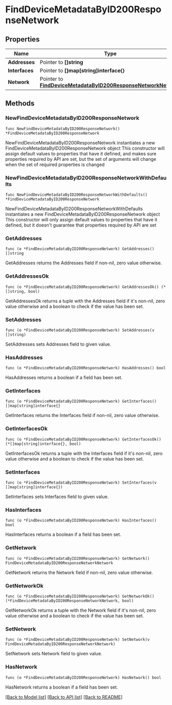 # FindDeviceMetadataByID200ResponseNetwork

## Properties

Name | Type | Description | Notes
------------ | ------------- | ------------- | -------------
**Addresses** | Pointer to **[]string** |  | [optional] 
**Interfaces** | Pointer to **[]map[string]interface{}** |  | [optional] 
**Network** | Pointer to [**FindDeviceMetadataByID200ResponseNetworkNetwork**](FindDeviceMetadataByID200ResponseNetworkNetwork.md) |  | [optional] 

## Methods

### NewFindDeviceMetadataByID200ResponseNetwork

`func NewFindDeviceMetadataByID200ResponseNetwork() *FindDeviceMetadataByID200ResponseNetwork`

NewFindDeviceMetadataByID200ResponseNetwork instantiates a new FindDeviceMetadataByID200ResponseNetwork object
This constructor will assign default values to properties that have it defined,
and makes sure properties required by API are set, but the set of arguments
will change when the set of required properties is changed

### NewFindDeviceMetadataByID200ResponseNetworkWithDefaults

`func NewFindDeviceMetadataByID200ResponseNetworkWithDefaults() *FindDeviceMetadataByID200ResponseNetwork`

NewFindDeviceMetadataByID200ResponseNetworkWithDefaults instantiates a new FindDeviceMetadataByID200ResponseNetwork object
This constructor will only assign default values to properties that have it defined,
but it doesn't guarantee that properties required by API are set

### GetAddresses

`func (o *FindDeviceMetadataByID200ResponseNetwork) GetAddresses() []string`

GetAddresses returns the Addresses field if non-nil, zero value otherwise.

### GetAddressesOk

`func (o *FindDeviceMetadataByID200ResponseNetwork) GetAddressesOk() (*[]string, bool)`

GetAddressesOk returns a tuple with the Addresses field if it's non-nil, zero value otherwise
and a boolean to check if the value has been set.

### SetAddresses

`func (o *FindDeviceMetadataByID200ResponseNetwork) SetAddresses(v []string)`

SetAddresses sets Addresses field to given value.

### HasAddresses

`func (o *FindDeviceMetadataByID200ResponseNetwork) HasAddresses() bool`

HasAddresses returns a boolean if a field has been set.

### GetInterfaces

`func (o *FindDeviceMetadataByID200ResponseNetwork) GetInterfaces() []map[string]interface{}`

GetInterfaces returns the Interfaces field if non-nil, zero value otherwise.

### GetInterfacesOk

`func (o *FindDeviceMetadataByID200ResponseNetwork) GetInterfacesOk() (*[]map[string]interface{}, bool)`

GetInterfacesOk returns a tuple with the Interfaces field if it's non-nil, zero value otherwise
and a boolean to check if the value has been set.

### SetInterfaces

`func (o *FindDeviceMetadataByID200ResponseNetwork) SetInterfaces(v []map[string]interface{})`

SetInterfaces sets Interfaces field to given value.

### HasInterfaces

`func (o *FindDeviceMetadataByID200ResponseNetwork) HasInterfaces() bool`

HasInterfaces returns a boolean if a field has been set.

### GetNetwork

`func (o *FindDeviceMetadataByID200ResponseNetwork) GetNetwork() FindDeviceMetadataByID200ResponseNetworkNetwork`

GetNetwork returns the Network field if non-nil, zero value otherwise.

### GetNetworkOk

`func (o *FindDeviceMetadataByID200ResponseNetwork) GetNetworkOk() (*FindDeviceMetadataByID200ResponseNetworkNetwork, bool)`

GetNetworkOk returns a tuple with the Network field if it's non-nil, zero value otherwise
and a boolean to check if the value has been set.

### SetNetwork

`func (o *FindDeviceMetadataByID200ResponseNetwork) SetNetwork(v FindDeviceMetadataByID200ResponseNetworkNetwork)`

SetNetwork sets Network field to given value.

### HasNetwork

`func (o *FindDeviceMetadataByID200ResponseNetwork) HasNetwork() bool`

HasNetwork returns a boolean if a field has been set.


[[Back to Model list]](../README.md#documentation-for-models) [[Back to API list]](../README.md#documentation-for-api-endpoints) [[Back to README]](../README.md)


